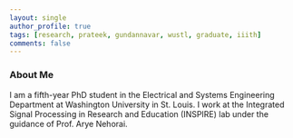 ```yaml
---
layout: single
author_profile: true
tags: [research, prateek, gundannavar, wustl, graduate, iiith]
comments: false
---
```


### About Me

I am a fifth-year PhD student in the Electrical and Systems Engineering Department at Washington University in St. Louis. I work at the Integrated Signal Processing in Research and Education (INSPIRE) lab under the guidance of Prof. Arye Nehorai.